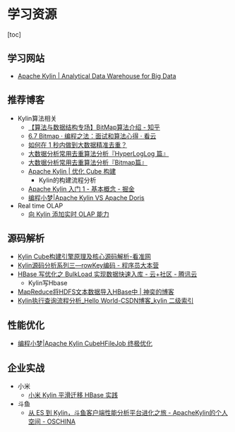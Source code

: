 # 学习资源

[toc]

## 学习网站

- [Apache Kylin | Analytical Data Warehouse for Big Data](http://kylin.apache.org/)



## 推荐博客

- Kylin算法相关
  - [【算法与数据结构专场】BitMap算法介绍 - 知乎](https://zhuanlan.zhihu.com/p/45088228)
  - [6.7 Bitmap · 编程之法：面试和算法心得 · 看云](https://www.kancloud.cn/kancloud/the-art-of-programming/41618)
  - [如何在 1 秒内做到大数据精准去重？](https://kyligence.io/zh/blog/apache-kylin-count-distinct/)
  - [大数据分析常用去重算法分析『HyperLogLog 篇』](https://kyligence.io/zh/blog/count-distinct-hyperloglog/)
  - [大数据分析常用去重算法分析『Bitmap篇』](https://kyligence.io/zh/blog/count-distinct-bitmap/)
  - [Apache Kylin | 优化 Cube 构建](http://kylin.apache.org/cn/docs/howto/howto_optimize_build.html)
    - Kylin的构建流程分析
  - [Apache Kylin 入门 1 - 基本概念 - 掘金](https://juejin.im/post/5bc34a246fb9a05cfd27fe54)
  - [编程小梦|Apache Kylin VS Apache Doris](https://blog.bcmeng.com/post/apache-kylin-vs-baidu-palo.html)
- Real time OLAP
  - [向 Kylin 添加实时 OLAP 能力](https://kyligence.io/wp-content/uploads/2019/04/Kylin_Realtime_OLAP.pdf)



## 源码解析

- [Kylin Cube构建引擎原理及核心源码解析-看准网](https://www.kanzhun.com/jiaocheng/486355.html)
- [Kylin源码分析系列三—rowKey编码 - 程序员大本营](https://www.pianshen.com/article/5039159778/)
- [HBase 写优化之 BulkLoad 实现数据快速入库 - 云+社区 - 腾讯云](https://cloud.tencent.com/developer/article/1043759)
  - Kylin写Hbase
- [ MapReduce将HDFS文本数据导入HBase中 | 神奕的博客 ](https://songlee24.github.io/2015/08/13/hdfs-import-to-hbase/)
- [Kylin执行查询流程分析_Hello World-CSDN博客_kylin 二级索引](https://blog.csdn.net/yu616568/article/details/50838504)



## 性能优化

- [编程小梦|Apache Kylin CubeHFileJob 终极优化](https://blog.bcmeng.com/post/kylin-hfile-improve.html)



## 企业实战

- 小米
  - [小米 Kylin 平滑迁移 HBase 实践](https://mp.weixin.qq.com/s/iblbWBNU2nSpu0nD_q17Sg)
- 斗鱼
  - [从 ES 到 Kylin，斗鱼客户端性能分析平台进化之旅 - ApacheKylin的个人空间 - OSCHINA](https://my.oschina.net/cicixing/blog/3122266)